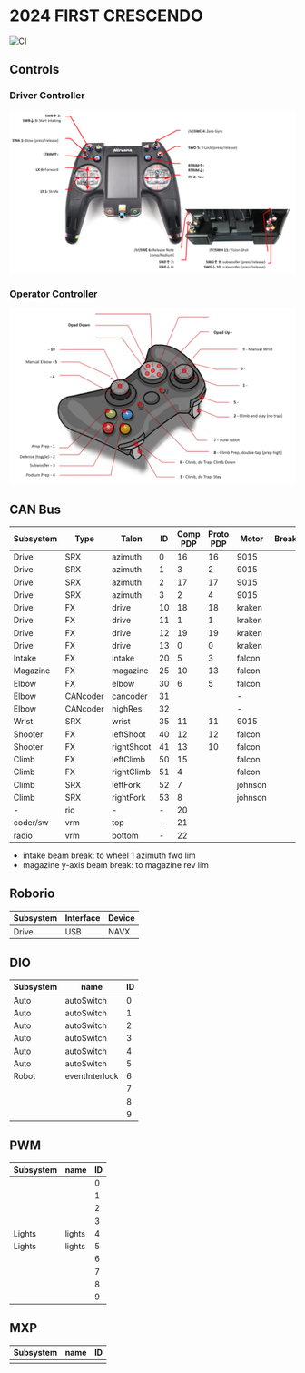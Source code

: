 # 2024 FIRST CRESCENDO

[![CI](https://github.com/strykeforce/crescendo/actions/workflows/main.yml/badge.svg)](https://github.com/strykeforce/crescendo/actions/workflows/main.yml)

## Controls

### Driver Controller
![flysky](docs/driver-controls.png)

### Operator Controller
![operator](docs/operator-controls.png)

## CAN Bus

| Subsystem | Type     | Talon      | ID  | Comp PDP | Proto PDP | Motor  | Breaker |
| --------- | -------- | ---------- | --- | -------- | --------- | ------ | ------- |
| Drive     | SRX      | azimuth    | 0   |  16      | 16        | 9015   |         |
| Drive     | SRX      | azimuth    | 1   |  3       | 2         | 9015   |         |
| Drive     | SRX      | azimuth    | 2   |  17      | 17        | 9015   |         |
| Drive     | SRX      | azimuth    | 3   |  2       | 4         | 9015   |         |
| Drive     | FX       | drive      | 10  |  18      | 18        | kraken |         |
| Drive     | FX       | drive      | 11  |  1       | 1         | kraken |         |
| Drive     | FX       | drive      | 12  |  19      | 19        | kraken |         |
| Drive     | FX       | drive      | 13  |  0       | 0         | kraken |         |
| Intake    | FX       | intake     | 20  |  5       | 3         | falcon |         |
| Magazine  | FX       | magazine   | 25  |  10      | 13        | falcon |         |
| Elbow     | FX       | elbow      | 30  |  6       | 5         | falcon |         |
| Elbow     | CANcoder | cancoder   | 31  |          |           | -      |         |
| Elbow     | CANcoder | highRes    | 32  |          |           | -      |         |
| Wrist     | SRX      | wrist      | 35  |  11      | 11        | 9015   |         |
| Shooter   | FX       | leftShoot  | 40  |  12      | 12        | falcon |         |
| Shooter   | FX       | rightShoot | 41  |  13      | 10        | falcon |         |
| Climb     | FX       | leftClimb  | 50  |  15      |           | falcon |         |
| Climb     | FX       | rightClimb | 51  |  4       |           | falcon |         |
| Climb     | SRX      | leftFork   | 52  | 7        |           | johnson |        |
| Climb     | SRX      | rightFork  | 53  | 8        |           | johnson |        |
| -         | rio      | -          | -   | 20       |           |        |         |
| coder/sw  | vrm      | top        | -   | 21       |           |        |         |
| radio     | vrm      | bottom     | -   | 22       |           |        |         |

* intake beam break: to wheel 1 azimuth fwd lim
* magazine y-axis beam break: to magazine rev lim

## Roborio
| Subsystem | Interface | Device | 
| --------- | --------- | ------ |
| Drive     | USB       | NAVX   |

## DIO
| Subsystem | name           | ID  |
| --------- | -------------- | --- |
| Auto      | autoSwitch     | 0   |
| Auto      | autoSwitch     | 1   |
| Auto      | autoSwitch     | 2   |
| Auto      | autoSwitch     | 3   |
| Auto      | autoSwitch     | 4   |
| Auto      | autoSwitch     | 5   |
| Robot     | eventInterlock | 6   |
|           |                | 7   |
|           |                | 8   |
|           |                | 9   | 

## PWM
| Subsystem | name         | ID  |
| --------- | ------------ | --- |
|           |              | 0   |
|           |              | 1   |
|           |              | 2   |
|           |              | 3   |
| Lights    | lights       | 4   |
| Lights    | lights       | 5   |
|           |              | 6   |
|           |              | 7   |
|           |              | 8   |
|           |              | 9 |

## MXP
| Subsystem | name   | ID |
| --------- | ------ | -- |
|           |        |    |

